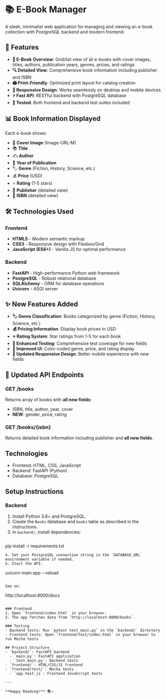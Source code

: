 # 📚 E-Book Manager

A sleek, minimalist web application for managing and viewing an e-book collection with PostgreSQL backend and modern frontend.

## 🚀 Features

- **📖 E-Book Overview**: Grid/list view of all e-books with cover images, titles, authors, publication years, genres, prices, and ratings
- **🔍 Detailed View**: Comprehensive book information including publisher and ISBN
- **🖨️ Print-Friendly**: Optimized print layout for catalog creation
- **📱 Responsive Design**: Works seamlessly on desktop and mobile devices
- **⚡ Fast API**: RESTful backend with PostgreSQL database
- **🧪 Tested**: Both frontend and backend test suites included

## 📊 Book Information Displayed

Each e-book shows:
- 📸 **Cover Image** (Image-URL-M)
- 📚 **Title**
- ✍️ **Author**
- 📅 **Year of Publication**
- 🏷️ **Genre** (Fiction, History, Science, etc.)
- 💰 **Price** (USD)
- ⭐ **Rating** (1-5 stars)
- 🏢 **Publisher** (detailed view)
- 🔢 **ISBN** (detailed view)

## 🛠️ Technologies Used

### Frontend
- **HTML5** - Modern semantic markup
- **CSS3** - Responsive design with Flexbox/Grid  
- **JavaScript (ES6+)** - Vanilla JS for optimal performance

### Backend
- **FastAPI** - High-performance Python web framework
- **PostgreSQL** - Robust relational database
- **SQLAlchemy** - ORM for database operations
- **Uvicorn** - ASGI server

## ✨ New Features Added

- **🏷️ Genre Classification**: Books categorized by genre (Fiction, History, Science, etc.)
- **💰 Pricing Information**: Display book prices in USD
- **⭐ Rating System**: Star ratings from 1-5 for each book
- **🧪 Enhanced Testing**: Comprehensive test coverage for new fields
- **🎨 Improved UI**: Color-coded genre, price, and rating display
- **📱 Updated Responsive Design**: Better mobile experience with new fields

## 🔧 Updated API Endpoints

### GET /books
Returns array of books with **all new fields**:
- ISBN, title, author, year, cover
- **NEW**: gender, price, rating

### GET /books/{isbn}  
Returns detailed book information including publisher and **all new fields**.

## Technologies
- Frontend: HTML, CSS, JavaScript
- Backend: FastAPI (Python)
- Database: PostgreSQL

## Setup Instructions

### Backend
1. Install Python 3.8+ and PostgreSQL.
2. Create the `Books` database and `books` table as described in the instructions.
3. In `backend/`, install dependencies:
   ```
pip install -r requirements.txt
   ```
4. Set your PostgreSQL connection string in the `DATABASE_URL` environment variable if needed.
5. Start the API:
   ```
uvicorn main:app --reload
   ```

See on:

```
http://localhost:8000/docs 
```

### Frontend
1. Open `frontend/index.html` in your browser.
2. The app fetches data from `http://localhost:8000/books`.

### Testing
- Backend tests: Run `pytest test_main.py` in the `backend/` directory
- Frontend tests: Open `frontend/test/index.html` in your browser to run Mocha tests

## Project Structure
- `backend/`: FastAPI backend
  - `main.py`: FastAPI application
  - `test_main.py`: Backend tests
- `frontend/`: HTML/CSS/JS frontend
- `frontend/test/`: Mocha tests
  - `app.test.js`: Frontend JavaScript tests

---

**Happy Reading!** 📚✨


